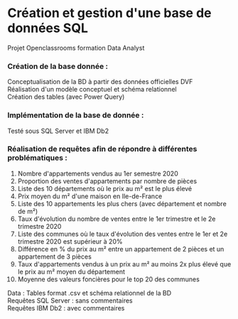 # Création et gestion d'une base de données SQL

Projet Openclassrooms formation Data Analyst


### Création de la base donnée :

Conceptualisation de la BD à partir des données officielles DVF  
Réalisation d'un modèle conceptuel et schéma relationnel  
Création des tables (avec Power Query)


### Implémentation de la base de donnée :

Testé sous SQL Server et IBM Db2


### Réalisation de requêtes afin de répondre à différentes problématiques :

1. Nombre d'appartements vendus au 1er semestre 2020
2. Proportion des ventes d'appartements par nombre de pièces
3. Liste des 10 départements où le prix au m² est le plus élevé
4. Prix moyen du m² d'une maison en Ile-de-France
5. Liste des 10 appartements les plus chers (avec département et nombre de m²)
6. Taux d'évolution du nombre de ventes entre le 1er trimestre et le 2e trimestre 2020
7. Liste des communes où le taux d'évolution des ventes entre le 1er et 2e trimestre 2020 est supérieur à 20% 
8. Différence en % du prix au m² entre un appartement de 2 pièces et un appartement de 3 pièces
9. Taux d'appartements vendus à un prix au m² au moins 2x plus élevé que le prix au m² moyen du département
10. Moyenne des valeurs foncières pour le top 20 des communes

Data : Tables format .csv et schéma relationnel de la BD  
Requêtes SQL Server : sans commentaires  
Requêtes IBM Db2 : avec commentaires
